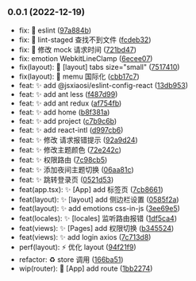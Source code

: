 ## <small>0.0.1 (2022-12-19)</small>

- fix: 🐛 eslint ([97a884b](https://github.com/jsxiaosi/react-xs-admin/commit/97a884b))
- fix: 🐛 lint-staged 查找不到文件 ([fcdeb32](https://github.com/jsxiaosi/react-xs-admin/commit/fcdeb32))
- fix: 🐛 修改 mock 请求时间 ([721bd47](https://github.com/jsxiaosi/react-xs-admin/commit/721bd47))
- fix: emotion WebkitLineClamp ([6ecee07](https://github.com/jsxiaosi/react-xs-admin/commit/6ecee07))
- fix(layout): 🐛 [layout] tabs size="small" ([7517410](https://github.com/jsxiaosi/react-xs-admin/commit/7517410))
- fix(layout): 🐛 memu 国际化 ([cbb17c7](https://github.com/jsxiaosi/react-xs-admin/commit/cbb17c7))
- feat: ✨ add @jsxiaosi/eslint-config-react ([13db953](https://github.com/jsxiaosi/react-xs-admin/commit/13db953))
- feat: ✨ add ant less ([f487d99](https://github.com/jsxiaosi/react-xs-admin/commit/f487d99))
- feat: ✨ add ant redux ([af754fb](https://github.com/jsxiaosi/react-xs-admin/commit/af754fb))
- feat: ✨ add home ([b8f381a](https://github.com/jsxiaosi/react-xs-admin/commit/b8f381a))
- feat: ✨ add project ([c7b9c6b](https://github.com/jsxiaosi/react-xs-admin/commit/c7b9c6b))
- feat: ✨ add react-intl ([d997cb6](https://github.com/jsxiaosi/react-xs-admin/commit/d997cb6))
- feat: ✨ 修改 请求报错提示 ([92a9d24](https://github.com/jsxiaosi/react-xs-admin/commit/92a9d24))
- feat: ✨ 修改主题颜色 ([72e242c](https://github.com/jsxiaosi/react-xs-admin/commit/72e242c))
- feat: ✨ 权限路由 ([7c98cb5](https://github.com/jsxiaosi/react-xs-admin/commit/7c98cb5))
- feat: ✨ 添加夜间主题切换 ([06aa81c](https://github.com/jsxiaosi/react-xs-admin/commit/06aa81c))
- feat: ✨ 跳转登录页 ([0521d53](https://github.com/jsxiaosi/react-xs-admin/commit/0521d53))
- feat(app.tsx): ✨ [App] add 标签页 ([7cb8661](https://github.com/jsxiaosi/react-xs-admin/commit/7cb8661))
- feat(layout): ✨ [layout] add 侧边栏设置 ([0585f2a](https://github.com/jsxiaosi/react-xs-admin/commit/0585f2a))
- feat(layout): ✨ add emotions css-in-js ([3ee69e5](https://github.com/jsxiaosi/react-xs-admin/commit/3ee69e5))
- feat(locales): ✨ [locales] 监听路由报错 ([1df5ca4](https://github.com/jsxiaosi/react-xs-admin/commit/1df5ca4))
- feat(views): ✨ [Pages] add 权限切换 ([b345524](https://github.com/jsxiaosi/react-xs-admin/commit/b345524))
- feat(views): ✨ add login axios ([7c713d8](https://github.com/jsxiaosi/react-xs-admin/commit/7c713d8))
- perf(layout): ⚡️ 优化 layout ([94f21f9](https://github.com/jsxiaosi/react-xs-admin/commit/94f21f9))
- refactor: ♻️ store 调用 ([166ba51](https://github.com/jsxiaosi/react-xs-admin/commit/166ba51))
- wip(router): 🚀 [App] add route ([1bb2274](https://github.com/jsxiaosi/react-xs-admin/commit/1bb2274))
